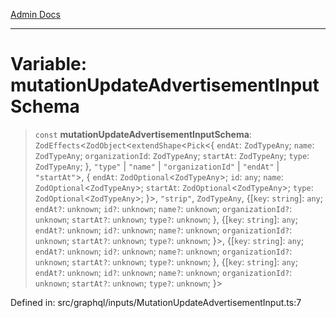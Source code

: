 [Admin Docs](/)

***

# Variable: mutationUpdateAdvertisementInputSchema

> `const` **mutationUpdateAdvertisementInputSchema**: `ZodEffects`\<`ZodObject`\<`extendShape`\<`Pick`\<\{ `endAt`: `ZodTypeAny`; `name`: `ZodTypeAny`; `organizationId`: `ZodTypeAny`; `startAt`: `ZodTypeAny`; `type`: `ZodTypeAny`; \}, `"type"` \| `"name"` \| `"organizationId"` \| `"endAt"` \| `"startAt"`\>, \{ `endAt`: `ZodOptional`\<`ZodTypeAny`\>; `id`: `any`; `name`: `ZodOptional`\<`ZodTypeAny`\>; `startAt`: `ZodOptional`\<`ZodTypeAny`\>; `type`: `ZodOptional`\<`ZodTypeAny`\>; \}\>, `"strip"`, `ZodTypeAny`, \{[`key`: `string`]: `any`; `endAt?`: `unknown`; `id?`: `unknown`; `name?`: `unknown`; `organizationId?`: `unknown`; `startAt?`: `unknown`; `type?`: `unknown`; \}, \{[`key`: `string`]: `any`; `endAt?`: `unknown`; `id?`: `unknown`; `name?`: `unknown`; `organizationId?`: `unknown`; `startAt?`: `unknown`; `type?`: `unknown`; \}\>, \{[`key`: `string`]: `any`; `endAt?`: `unknown`; `id?`: `unknown`; `name?`: `unknown`; `organizationId?`: `unknown`; `startAt?`: `unknown`; `type?`: `unknown`; \}, \{[`key`: `string`]: `any`; `endAt?`: `unknown`; `id?`: `unknown`; `name?`: `unknown`; `organizationId?`: `unknown`; `startAt?`: `unknown`; `type?`: `unknown`; \}\>

Defined in: src/graphql/inputs/MutationUpdateAdvertisementInput.ts:7
